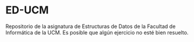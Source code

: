 # ED-UCM
Repositorio de la asignatura de Estructuras de Datos de la Facultad de Informática de la UCM.
Es posible que algún ejercicio no esté bien resuelto.
